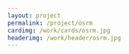 ```yaml
---
layout: project
permalink: /project/osrm
cardimg: /work/cards/osrm.jpg
headerimg: /work/header/osrm.jpg
---
```




<style>
.post-header {
	width: 100%;
  height:550px;
  background: url(../../work/header/osrm.jpg) center top no-repeat;
  background-size: cover;
}
.post-header h2.fancy {
  max-width: none;
  position: absolute;
  top: 50%;
  margin-top: -60px;
}


</style>

